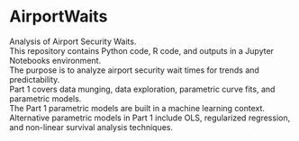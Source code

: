 # AirportWaits
Analysis of Airport Security Waits.  
This repository contains Python code, R code, and outputs in a Jupyter Notebooks environment.  
The purpose is to analyze airport security wait times for trends and predictability.  
Part 1 covers data munging, data exploration, parametric curve fits, and parametric models.  
The Part 1 parametric models are built in a machine learning context.  
Alternative parametric models in Part 1 include OLS, regularized regression, and non-linear survival analysis techniques.  
